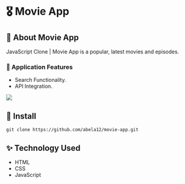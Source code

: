# 🎖️ Movie App


## 🚀 About Movie App


JavaScript Clone | Movie App is a popular, latest movies and episodes.<br>

### 🚀 Application Features <br>
- Search Functionality.
- API Integration.
<img src="https://github.com/abela12/movie-app/blob/main/assets/img/Desktop_UI.jpg">

## 🚀 Install

```
git clone https://github.com/abela12/movie-app.git
```


## ✨ Technology Used

- HTML
- CSS
- JavaScript

